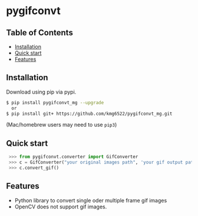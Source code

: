 # pygifconvt

## Table of Contents
  * [Installation](#installation)
  * [Quick start](#quick-start)
  * [Features](#features)
  
## Installation

Download using pip via pypi.

```bash
$ pip install pygifconvt_mg --upgrade
  or
$ pip install git+ https://github.com/kmg6522/pygifconvt_mg.git
```
(Mac/homebrew users may need to use ``pip3``)


## Quick start
```python
 >>> from pygifconvt.converter import GifConverter
 >>> c = GifConverter("your original images path", 'your gif output path', (320,240))
 >>> c.convert_gif()
```

## Features
  * Python library to convert single oder multiple frame gif images
  * OpenCV does not support gif images.
